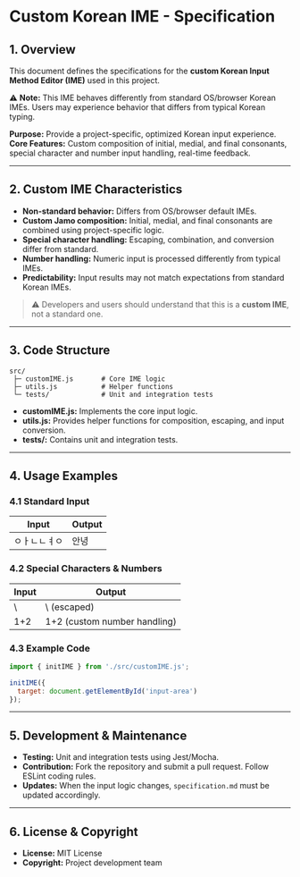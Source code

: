 # Custom Korean IME - Specification

## 1. Overview
This document defines the specifications for the **custom Korean Input Method Editor (IME)** used in this project.  

⚠ **Note:** This IME behaves differently from standard OS/browser Korean IMEs. Users may experience behavior that differs from typical Korean typing.

**Purpose:** Provide a project-specific, optimized Korean input experience.  
**Core Features:** Custom composition of initial, medial, and final consonants, special character and number input handling, real-time feedback.

---

## 2. Custom IME Characteristics
- **Non-standard behavior:** Differs from OS/browser default IMEs.
- **Custom Jamo composition:** Initial, medial, and final consonants are combined using project-specific logic.
- **Special character handling:** Escaping, combination, and conversion differ from standard.
- **Number handling:** Numeric input is processed differently from typical IMEs.
- **Predictability:** Input results may not match expectations from standard Korean IMEs.

> ⚠ Developers and users should understand that this is a **custom IME**, not a standard one.

---

## 3. Code Structure
```
src/
 ├─ customIME.js       # Core IME logic
 ├─ utils.js           # Helper functions
 └─ tests/             # Unit and integration tests
```
- **customIME.js:** Implements the core input logic.
- **utils.js:** Provides helper functions for composition, escaping, and input conversion.
- **tests/:** Contains unit and integration tests.

---

## 4. Usage Examples

### 4.1 Standard Input
| Input | Output |
|-------|--------|
| ㅇㅏㄴㄴㅕㅇ | 안녕 |

### 4.2 Special Characters & Numbers
| Input | Output |
|-------|--------|
| \     | \ (escaped) |
| 1+2   | 1+2 (custom number handling) |

### 4.3 Example Code
```javascript
import { initIME } from './src/customIME.js';

initIME({
  target: document.getElementById('input-area')
});
```

---

## 5. Development & Maintenance
- **Testing:** Unit and integration tests using Jest/Mocha.
- **Contribution:** Fork the repository and submit a pull request. Follow ESLint coding rules.
- **Updates:** When the input logic changes, `specification.md` must be updated accordingly.

---

## 6. License & Copyright
- **License:** MIT License
- **Copyright:** Project development team

